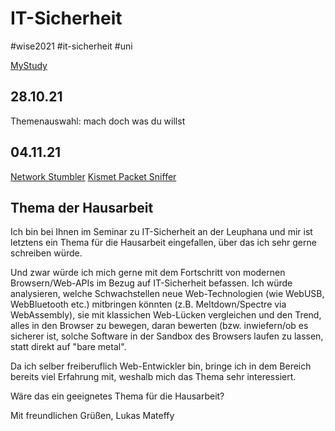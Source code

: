 # IT-Sicherheit
#wise2021 #it-sicherheit #uni 

[MyStudy](https://mystudy.leuphana.de/veranstaltungInformation/show?veranstaltung_id=1111849)

## 28.10.21

Themenauswahl: mach doch was du willst


## 04.11.21

[Network Stumbler](http://www.netstumbler.com/downloads/)
[Kismet Packet Sniffer](https://www.kismetwireless.net/)

## Thema der Hausarbeit

Ich bin bei Ihnen im Seminar zu IT-Sicherheit an der Leuphana und mir ist letztens ein Thema für die Hausarbeit eingefallen, über das ich sehr gerne schreiben würde.

Und zwar würde ich mich gerne mit dem Fortschritt von modernen Browsern/Web-APIs im Bezug auf IT-Sicherheit befassen. 
Ich würde analysieren, welche Schwachstellen neue Web-Technologien (wie WebUSB, WebBluetooth etc.) mitbringen könnten (z.B. Meltdown/Spectre via WebAssembly), sie mit klassichen Web-Lücken vergleichen und den Trend, alles in den Browser zu bewegen, daran bewerten (bzw. inwiefern/ob es sicherer ist, solche Software in der Sandbox des Browsers laufen zu lassen, statt direkt auf "bare metal".

Da ich selber freiberuflich Web-Entwickler bin, bringe ich in dem Bereich bereits viel Erfahrung mit, weshalb mich das Thema sehr interessiert.

Wäre das ein geeignetes Thema für die Hausarbeit?

Mit freundlichen Grüßen,
Lukas Mateffy